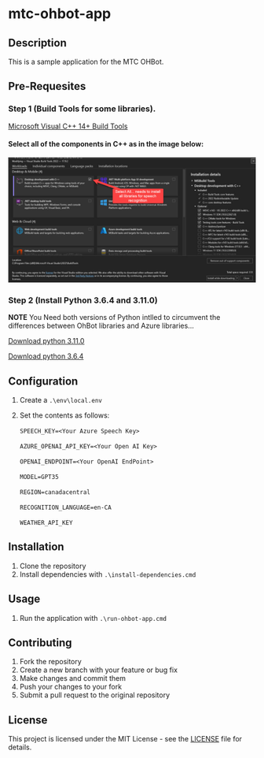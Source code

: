 # mtc-ohbot-app

## Description
This is a sample application for the MTC OHBot.

## Pre-Requesites

### Step 1 (Build Tools for some libraries).
[Microsoft Visual C++ 14+ Build Tools](https://aka.ms/vs/17/release/vs_BuildTools.exe)

#### Select all of the components in C++ as in the image below:
![Install Everything under C++](images/Build-tools-install.jpg)

### Step 2 (Install Python 3.6.4 and 3.11.0)
**NOTE** You Need both versions of Python intlled to circumvent the differences between OhBot libraries and Azure libraries...

[Download python 3.11.0](https://www.python.org/ftp/python/3.11.0/python-3.11.0-amd64.exe)  

[Download python 3.6.4](https://www.python.org/downloads/release/python-364/)  


## Configuration
1. Create a `.\env\local.env`
2. Set the contents as follows:
   
   `SPEECH_KEY=<Your Azure Speech Key>`
   
   `AZURE_OPENAI_API_KEY=<Your Open AI Key>`
   
   `OPENAI_ENDPOINT=<Your OpenAI EndPoint>`

   `MODEL=GPT35`
   
   `REGION=canadacentral`

   `RECOGNITION_LANGUAGE=en-CA`
   
   `WEATHER_API_KEY`
   
   
## Installation
1. Clone the repository
2. Install dependencies with `.\install-dependencies.cmd`

## Usage
1. Run the application with `.\run-ohbot-app.cmd`

## Contributing
1. Fork the repository
2. Create a new branch with your feature or bug fix
3. Make changes and commit them
4. Push your changes to your fork
5. Submit a pull request to the original repository

## License
This project is licensed under the MIT License - see the [LICENSE](LICENSE) file for details.

